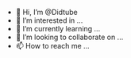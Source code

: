 - 👋 Hi, I’m @Didtube
- 👀 I’m interested in ...
- 🌱 I’m currently learning ...
- 💞️ I’m looking to collaborate on ...
- 📫 How to reach me ...

<!---
Didtube/Didtube is a ✨ special ✨ repository because its `README.md` (this file) appears on your GitHub profile.
You can click the Preview link to take a look at your changes.
--->
